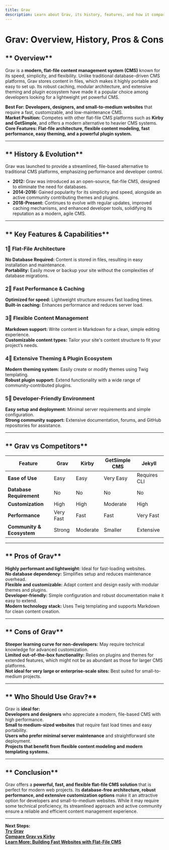 ```yaml
---
title: Grav  
description: Learn about Grav, its history, features, and how it compares to other flat-file CMS platforms.
---
```


# **Grav: Overview, History, Pros & Cons**

## ** Overview**  
Grav is a **modern, flat-file content management system (CMS)** known for its speed, simplicity, and flexibility. Unlike traditional database-driven CMS platforms, Grav stores content in files, which makes it highly portable and easy to set up. Its robust caching, modular architecture, and extensive theming and plugin ecosystem have made it a popular choice among developers looking for a lightweight yet powerful CMS.

 **Best For:** **Developers, designers, and small-to-medium websites** that require a fast, customizable, and low-maintenance CMS.  
 **Market Position:** Competes with other flat-file CMS platforms such as **Kirby and GetSimple**, and offers a modern alternative to heavier CMS systems.  
 **Core Features:** **Flat-file architecture, flexible content modeling, fast performance, easy theming, and a powerful plugin system.**

---

## ** History & Evolution**  
Grav was launched to provide a streamlined, file-based alternative to traditional CMS platforms, emphasizing performance and developer control.

- **2012:** Grav was introduced as an open-source, flat-file CMS, designed to eliminate the need for databases.
- **2014-2016:** Gained popularity for its simplicity and speed, alongside an active community contributing themes and plugins.
- **2018-Present:** Continues to evolve with regular updates, improved caching mechanisms, and enhanced developer tools, solidifying its reputation as a modern, agile CMS.

---

## ** Key Features & Capabilities**

### **1⃣ Flat-File Architecture**  
 **No Database Required:** Content is stored in files, resulting in easy installation and maintenance.  
 **Portability:** Easily move or backup your site without the complexities of database migrations.

### **2⃣ Fast Performance & Caching**  
 **Optimized for speed:** Lightweight structure ensures fast loading times.  
 **Built-in caching:** Enhances performance and reduces server load.

### **3⃣ Flexible Content Management**  
 **Markdown support:** Write content in Markdown for a clean, simple editing experience.  
 **Customizable content types:** Tailor your site's content structure to fit your project’s needs.

### **4⃣ Extensive Theming & Plugin Ecosystem**  
 **Modern theming system:** Easily create or modify themes using Twig templating.  
 **Robust plugin support:** Extend functionality with a wide range of community-contributed plugins.

### **5⃣ Developer-Friendly Environment**  
 **Easy setup and deployment:** Minimal server requirements and simple configuration.  
 **Strong community support:** Extensive documentation, forums, and GitHub repositories for assistance.

---

## ** Grav vs Competitors**

| Feature                   | Grav           | Kirby          | GetSimple CMS  | Jekyll         |
|---------------------------|----------------|----------------|----------------|----------------|
| **Ease of Use**           |  Easy        |  Easy        |  Very Easy   |  Requires CLI |
| **Database Requirement**  |  No         |  No         |  No         |  No          |
| **Customization**         |  High       |  High       |  Moderate    |  High        |
| **Performance**           |  Very Fast  |  Fast       |  Fast        |  Very Fast   |
| **Community & Ecosystem** |  Strong     |  Moderate   |  Smaller     |  Extensive   |

---

## ** Pros of Grav**  
 **Highly performant and lightweight:** Ideal for fast-loading websites.  
 **No database dependency:** Simplifies setup and reduces maintenance overhead.  
 **Flexible and customizable:** Adapt content and design easily with modular themes and plugins.  
 **Developer-friendly:** Simple configuration and robust documentation make it easy to extend.  
 **Modern technology stack:** Uses Twig templating and supports Markdown for clean content creation.

---

## ** Cons of Grav**  
 **Steeper learning curve for non-developers:** May require technical knowledge for advanced customization.  
 **Limited out-of-the-box functionality:** Relies on plugins and themes for extended features, which might not be as abundant as those for larger CMS platforms.  
 **Not ideal for very large or enterprise-scale sites:** Best suited for small-to-medium projects.

---

## ** Who Should Use Grav?**  
Grav is **ideal for:**  
 **Developers and designers** who appreciate a modern, file-based CMS with high performance.  
 **Small to medium-sized websites** that require fast load times and easy portability.  
 **Users who prefer minimal server maintenance** and straightforward site deployment.  
 **Projects that benefit from flexible content modeling and modern templating systems.**

---

## ** Conclusion**  
Grav offers a **powerful, fast, and flexible flat-file CMS solution** that is perfect for modern web projects. Its **database-free architecture, robust performance, and extensive customization options** make it an attractive option for developers and small-to-medium websites. While it may require some technical proficiency, its streamlined approach and active community ensure a reliable and efficient content management experience.

---

 **Next Steps:**  
 **[Try Grav](https://getgrav.org/)**  
 **[Compare Grav vs Kirby](#)**  
 **[Learn More: Building Fast Websites with Flat-File CMS](#)**
